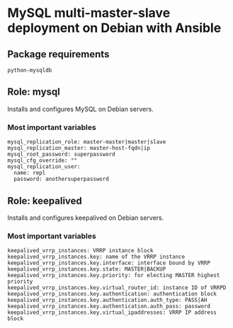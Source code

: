 # MySQL multi-master-slave deployment on Debian with Ansible

## Package requirements

    python-mysqldb

## Role: mysql

Installs and configures MySQL on Debian servers.

### Most important variables

    mysql_replication_role: master-master|master|slave
    mysql_replication_master: master-host-fqdn|ip
    mysql_root_password: superpassword
    mysql_cfg_override: ""
    mysql_replication_user:
      name: repl
      password: anothersuperpassword

## Role: keepalived

Installs and configures keepalived on Debian servers.

### Most important variables

    keepalived_vrrp_instances: VRRP instance block
    keepalived_vrrp_instances.key: name of the VRRP instance
    keepalived_vrrp_instances.key.interface: interface bound by VRRP
    keepalived_vrrp_instances.key.state: MASTER|BACKUP
    keepalived_vrrp_instances.key.priority: for electing MASTER highest priority
    keepalived_vrrp_instances.key.virtual_router_id: instance ID of VRRPD
    keepalived_vrrp_instances.key.authentication: authentication block
    keepalived_vrrp_instances.key.authentication.auth_type: PASS|AH
    keepalived_vrrp_instances.key.authentication.auth_pass: password
    keepalived_vrrp_instances.key.virtual_ipaddresses: VRRP IP address block
